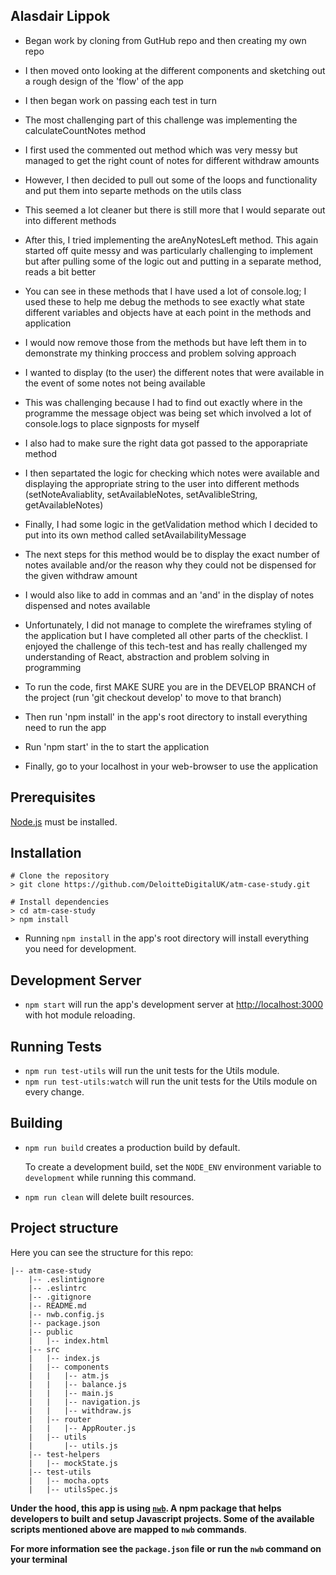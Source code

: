 ## Alasdair Lippok

* Began work by cloning from GutHub repo and then creating my own repo
* I then moved onto looking at the different components and sketching out a rough design of the 'flow' of the app
* I then began work on passing each test in turn


* The most challenging part of this challenge was implementing the calculateCountNotes method
* I first used the commented out method which was very messy but managed to get the right count of notes for different withdraw amounts
* However, I then decided to pull out some of the loops and functionality and put them into separte methods on the utils class
* This seemed a lot cleaner but there is still more that I would separate out into different methods


* After this, I tried implementing the areAnyNotesLeft method. This again started off quite messy and was particularly challenging to implement but after pulling some of the logic out and putting in a separate method, reads a bit better
* You can see in these methods that I have used a lot of console.log; I used these to help me debug the methods to see exactly what state different variables and objects have at each point in the methods and application
* I would now remove those from the methods but have left them in to demonstrate my thinking proccess and problem solving approach


* I wanted to display (to the user) the different notes that were available in the event of some notes not being available
* This was challenging because I had to find out exactly where in the programme the message object was being set which involved a lot of console.logs to place signposts for myself
* I also had to make sure the right data got passed to the apporapriate method
* I then separtated the logic for checking which notes were available and displaying the appropriate string to the user into different methods (setNoteAvaliablity, setAvailableNotes, setAvalibleString, getAvailableNotes)
* Finally, I had some logic in the getValidation method which I decided to put into its own method called setAvailabilityMessage
* The next steps for this method would be to display the exact number of notes available and/or the reason why they could not be dispensed for the given withdraw amount
* I would also like to add in commas and an 'and' in the display of notes dispensed and notes available


* Unfortunately, I did not manage to complete the wireframes styling of the application but I have completed all other parts of the checklist. I enjoyed the challenge of this tech-test and has really challenged my understanding of React, abstraction and problem solving in programming


* To run the code, first MAKE SURE you are in the DEVELOP BRANCH of the project (run 'git checkout develop' to move to that branch)
* Then run 'npm install' in the app's root directory to install everything need to run the app
* Run 'npm start' in the to start the application
* Finally, go to your localhost in your web-browser to use the application


## Prerequisites

[Node.js](http://nodejs.org/) must be installed.

## Installation

```shell
# Clone the repository
> git clone https://github.com/DeloitteDigitalUK/atm-case-study.git

# Install dependencies
> cd atm-case-study
> npm install
```
* Running `npm install` in the app's root directory will install everything you need for development.

## Development Server

* `npm start` will run the app's development server at [http://localhost:3000](http://localhost:3000) with hot module reloading.

## Running Tests

* `npm run test-utils` will run the unit tests for the Utils module.
* `npm run test-utils:watch` will run the unit tests for the Utils module on every change.


## Building

* `npm run build` creates a production build by default.

   To create a development build, set the `NODE_ENV` environment variable to `development` while running this command.

* `npm run clean` will delete built resources.

## Project structure

Here you can see the structure for this repo:

```
|-- atm-case-study
    |-- .eslintignore
    |-- .eslintrc
    |-- .gitignore
    |-- README.md
    |-- nwb.config.js
    |-- package.json
    |-- public
    |   |-- index.html
    |-- src
    |   |-- index.js
    |   |-- components
    |   |   |-- atm.js
    |   |   |-- balance.js
    |   |   |-- main.js
    |   |   |-- navigation.js
    |   |   |-- withdraw.js
    |   |-- router
    |   |   |-- AppRouter.js
    |   |-- utils
    |       |-- utils.js
    |-- test-helpers
    |   |-- mockState.js
    |-- test-utils
    |   |-- mocha.opts
    |   |-- utilsSpec.js
```

**Under the hood, this app is using [`nwb`](https://github.com/insin/nwb). A npm package that helps developers to built and setup Javascript projects. Some of the available scripts mentioned above are mapped to `nwb` commands**.

**For more information see the `package.json` file or run the `nwb` command on your terminal**

